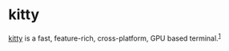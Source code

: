 # kitty
[kitty][kitty] is a fast, feature-rich, cross-platform, GPU based terminal.<sup>[1][kitty-desc]</sup>

[kitty]: https://sw.kovidgoyal.net/kitty/
[kitty-desc]: https://sw.kovidgoyal.net/kitty/
[kitty-code]: https://github.com/kovidgoyal/kitty
[kitty-wiki]: https://wiki.archlinux.org/title/Kitty
